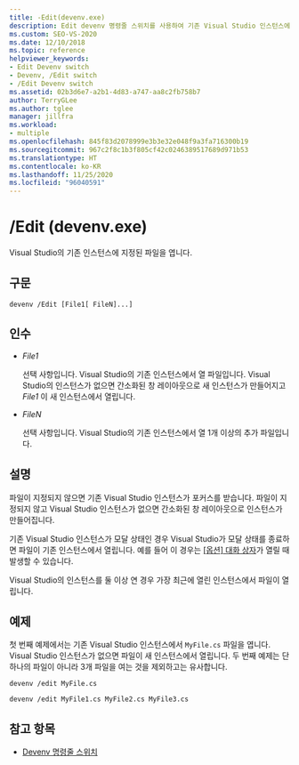 ```yaml
---
title: -Edit(devenv.exe)
description: Edit devenv 명령줄 스위치를 사용하여 기존 Visual Studio 인스턴스에서 지정된 파일을 여는 방법을 알아봅니다.
ms.custom: SEO-VS-2020
ms.date: 12/10/2018
ms.topic: reference
helpviewer_keywords:
- Edit Devenv switch
- Devenv, /Edit switch
- /Edit Devenv switch
ms.assetid: 02b3d6e7-a2b1-4d83-a747-aa8c2fb758b7
author: TerryGLee
ms.author: tglee
manager: jillfra
ms.workload:
- multiple
ms.openlocfilehash: 845f83d2078999e3b3e32e048f9a3fa716300b19
ms.sourcegitcommit: 967c2f8c1b3f805cf42c0246389517689d971b53
ms.translationtype: HT
ms.contentlocale: ko-KR
ms.lasthandoff: 11/25/2020
ms.locfileid: "96040591"
---
```

# <a name="edit-devenvexe"></a>/Edit (devenv.exe)

Visual Studio의 기존 인스턴스에 지정된 파일을 엽니다.

## <a name="syntax"></a>구문

```shell
devenv /Edit [File1[ FileN]...]
```

## <a name="arguments"></a>인수

- *File1*

  선택 사항입니다. Visual Studio의 기존 인스턴스에서 열 파일입니다. Visual Studio의 인스턴스가 없으면 간소화된 창 레이아웃으로 새 인스턴스가 만들어지고 *File1* 이 새 인스턴스에서 열립니다.

- *FileN*

  선택 사항입니다. Visual Studio의 기존 인스턴스에서 열 1개 이상의 추가 파일입니다.

## <a name="remarks"></a>설명

파일이 지정되지 않으면 기존 Visual Studio 인스턴스가 포커스를 받습니다. 파일이 지정되지 않고 Visual Studio 인스턴스가 없으면 간소화된 창 레이아웃으로 인스턴스가 만들어집니다.

기존 Visual Studio 인스턴스가 모달 상태인 경우 Visual Studio가 모달 상태를 종료하면 파일이 기존 인스턴스에서 열립니다. 예를 들어 이 경우는 [[옵션] 대화 상자](../../ide/reference/options-dialog-box-visual-studio.md)가 열릴 때 발생할 수 있습니다.

Visual Studio의 인스턴스를 둘 이상 연 경우 가장 최근에 열린 인스턴스에서 파일이 열립니다.

## <a name="example"></a>예제

첫 번째 예제에서는 기존 Visual Studio 인스턴스에서 `MyFile.cs` 파일을 엽니다. Visual Studio 인스턴스가 없으면 파일이 새 인스턴스에서 열립니다. 두 번째 예제는 단 하나의 파일이 아니라 3개 파일을 여는 것을 제외하고는 유사합니다.

```shell
devenv /edit MyFile.cs

devenv /edit MyFile1.cs MyFile2.cs MyFile3.cs
```

## <a name="see-also"></a>참고 항목

- [Devenv 명령줄 스위치](../../ide/reference/devenv-command-line-switches.md)
